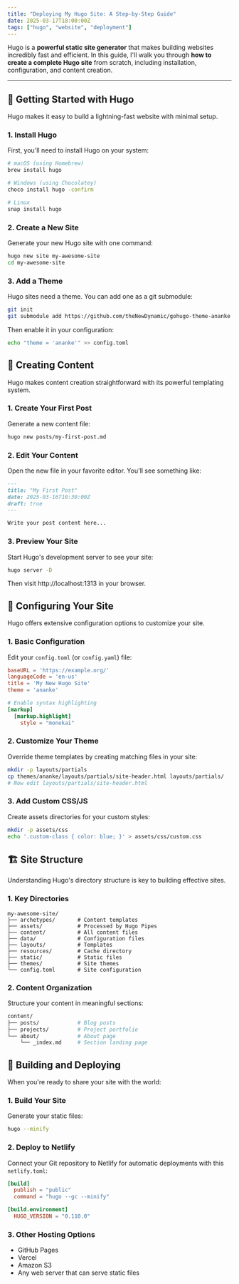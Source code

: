 ```yaml
---
title: "Deploying My Hugo Site: A Step-by-Step Guide"
date: 2025-03-17T18:00:00Z
tags: ["hugo", "website", "deployment"]
---
```

Hugo is a **powerful static site generator** that makes building websites incredibly fast and efficient. In this guide, I'll walk you through **how to create a complete Hugo site** from scratch, including installation, configuration, and content creation.

---
## 🚀 **Getting Started with Hugo**  
Hugo makes it easy to build a lightning-fast website with minimal setup.

### **1. Install Hugo**
First, you'll need to install Hugo on your system:  
```sh
# macOS (using Homebrew)
brew install hugo

# Windows (using Chocolatey)
choco install hugo -confirm

# Linux
snap install hugo
```

### **2. Create a New Site**
Generate your new Hugo site with one command:  
```sh
hugo new site my-awesome-site
cd my-awesome-site
```

### **3. Add a Theme**
Hugo sites need a theme. You can add one as a git submodule:  
```sh
git init
git submodule add https://github.com/theNewDynamic/gohugo-theme-ananke themes/ananke
```

Then enable it in your configuration:  
```sh
echo "theme = 'ananke'" >> config.toml
```

## 📝 **Creating Content**
Hugo makes content creation straightforward with its powerful templating system.

### **1. Create Your First Post**
Generate a new content file:  
```sh
hugo new posts/my-first-post.md
```

### **2. Edit Your Content**
Open the new file in your favorite editor. You'll see something like:  
```md
---
title: "My First Post"
date: 2025-03-16T10:30:00Z
draft: true
---

Write your post content here...
```

### **3. Preview Your Site**
Start Hugo's development server to see your site:  
```sh
hugo server -D
```
Then visit http://localhost:1313 in your browser.

## 🔧 **Configuring Your Site**
Hugo offers extensive configuration options to customize your site.

### **1. Basic Configuration**
Edit your `config.toml` (or `config.yaml`) file:  
```toml
baseURL = 'https://example.org/'
languageCode = 'en-us'
title = 'My New Hugo Site'
theme = 'ananke'

# Enable syntax highlighting
[markup]
  [markup.highlight]
    style = "monokai"
```

### **2. Customize Your Theme**
Override theme templates by creating matching files in your site:  
```sh
mkdir -p layouts/partials
cp themes/ananke/layouts/partials/site-header.html layouts/partials/
# Now edit layouts/partials/site-header.html
```

### **3. Add Custom CSS/JS**
Create assets directories for your custom styles:  
```sh
mkdir -p assets/css
echo '.custom-class { color: blue; }' > assets/css/custom.css
```

## 🏗️ **Site Structure**
Understanding Hugo's directory structure is key to building effective sites.

### **1. Key Directories**
```
my-awesome-site/
├── archetypes/       # Content templates
├── assets/           # Processed by Hugo Pipes
├── content/          # All content files
├── data/             # Configuration files
├── layouts/          # Templates
├── resources/        # Cache directory
├── static/           # Static files
├── themes/           # Site themes
└── config.toml       # Site configuration
```

### **2. Content Organization**
Structure your content in meaningful sections:  
```sh
content/
├── posts/            # Blog posts
├── projects/         # Project portfolio
└── about/            # About page
    └── _index.md     # Section landing page
```

## 🚀 **Building and Deploying**
When you're ready to share your site with the world:

### **1. Build Your Site**
Generate your static files:  
```sh
hugo --minify
```

### **2. Deploy to Netlify**
Connect your Git repository to Netlify for automatic deployments with this `netlify.toml`:  
```toml
[build]
  publish = "public"
  command = "hugo --gc --minify"

[build.environment]
  HUGO_VERSION = "0.110.0"
```

### **3. Other Hosting Options**
- GitHub Pages
- Vercel
- Amazon S3
- Any web server that can serve static files
